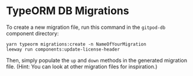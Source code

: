 # TypeORM DB Migrations

To create a new migration file, run this command in the `gitpod-db` component directory:

```
yarn typeorm migrations:create -n NameOfYourMigration
leeway run components:update-license-header
```

Then, simply populate the `up` and `down` methods in the generated migration file.
(Hint: You can look at other migration files for inspiration.)
